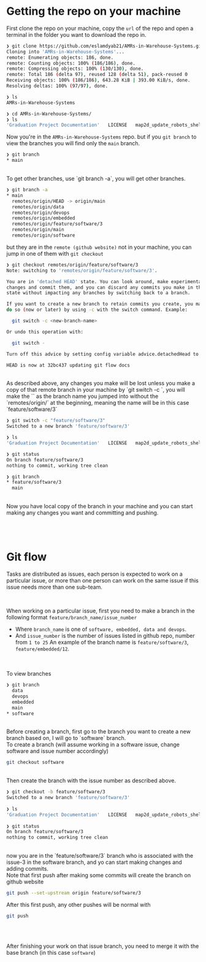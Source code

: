 
# Getting the repo on your machine 
First clone the repo on your machine, copy the `url` of the repo and open a terminal in the folder you want to download the repo in.
```bash
❯ git clone https://github.com/eslamdyab21/AMRs-in-Warehouse-Systems.git
Cloning into 'AMRs-in-Warehouse-Systems'...
remote: Enumerating objects: 186, done.
remote: Counting objects: 100% (186/186), done.
remote: Compressing objects: 100% (130/130), done.
remote: Total 186 (delta 97), reused 128 (delta 51), pack-reused 0
Receiving objects: 100% (186/186), 643.28 KiB | 393.00 KiB/s, done.
Resolving deltas: 100% (97/97), done.

❯ ls
AMRs-in-Warehouse-Systems

❯ cd AMRs-in-Warehouse-Systems/
❯ ls
'Graduation Project Documentation'   LICENSE   map2d_update_robots_shelves_locations.py   README-images   README.m
```
Now you're in the `AMRs-in-Warehouse-Systems` repo. but if you `git branch` to view the branches you will find only the `main` branch.
</br>

```bash
❯ git branch
* main
```

</br>
To get other branches, use `git branch -a`, you will get other branches.

```bash
❯ git branch -a
* main
  remotes/origin/HEAD -> origin/main
  remotes/origin/data
  remotes/origin/devops
  remotes/origin/embedded
  remotes/origin/feature/software/3
  remotes/origin/main
  remotes/origin/software
```

but they are in the `remote (github website)` not in your machine, you can jump in one of them with `git checkout`

```bash
❯ git checkout remotes/origin/feature/software/3
Note: switching to 'remotes/origin/feature/software/3'.

You are in 'detached HEAD' state. You can look around, make experimental
changes and commit them, and you can discard any commits you make in this
state without impacting any branches by switching back to a branch.

If you want to create a new branch to retain commits you create, you may
do so (now or later) by using -c with the switch command. Example:

  git switch -c <new-branch-name>

Or undo this operation with:

  git switch -

Turn off this advice by setting config variable advice.detachedHead to false

HEAD is now at 32bc437 updating git flow docs
```

</br>
As described above, any changes you make will be lost unless you make a copy of that remote branch in your machine by `git switch -c <new-branch-name>`, you will make the `<new-branch-name>` as the branch name you jumped into without the `remotes/origin/` at the beginning, meaning the name will be in this case `feature/software/3`

```bash
❯ git switch -c "feature/software/3"
Switched to a new branch 'feature/software/3'

❯ ls
'Graduation Project Documentation'   LICENSE   map2d_update_robots_shelves_locations.py   README-images   README.md   warehouse-robots-shelves-simulation

❯ git status
On branch feature/software/3
nothing to commit, working tree clean

❯ git branch
* feature/software/3
  main
```

</br>
Now you have local copy of the branch in your machine and you can start making any changes you want and committing and pushing.



</br>
</br>
</br>
</br>

# Git flow
Tasks are distributed as issues, each person is expected to work on a particular issue, or more 
than one person can work on the same issue if this issue needs more than one sub-team.

</br>

When working on a particular issue, first you need to make a branch in the following format
`feature/branch_name/issue_number`
- Where  `branch_name` is one of `software, embedded, data and devops`.
- And `issue_number` is the number of issues listed in github repo, number from `1 to 25`
An example of the branch name is `feature/software/3`, `feature/embedded/12`.

</br>

</br>
To view branches

```bash 
❯ git branch
  data
  devops
  embedded
  main
* software
```

</br>
Before creating a branch, first go to the branch you want to create a new branch based on, I will go to `software` branch.
</br>
To create a branch (will assume working in a software issue, change software and issue number accordingly)

```bash
git checkout software
```

</br>
Then create the branch with the issue number as described above.

```bash
❯ git checkout -b feature/software/3
Switched to a new branch 'feature/software/3'
 
❯ ls
'Graduation Project Documentation'   LICENSE   map2d_update_robots_shelves_locations.py   README-images   README.md   warehouse-robots-shelves-simulation
  
❯ git status
On branch feature/software/3
nothing to commit, working tree clean
```

</br>
now you are in the `feature/software/3` branch who is associated with the issue-3 in the software branch, and yo can start making changes and adding commits.
</br>
Note that first push after making some commits will create the branch on github website

```bash
git push --set-upstream origin feature/software/3
```
After this first push, any other pushes will be normal with 

```bash
git push
```

</br>
</br>

After finishing your work on that issue branch, you need to merge it with the base branch (in this case `software`)


